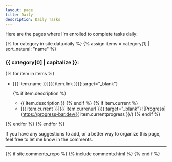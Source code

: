 ```yaml
---
layout: page
title: Daily
description: Daily Tasks
---
```

Here are the pages where I'm enrolled to complete tasks daily:

{% for category in site.data.daily %}
{% assign items = category[1] | sort_natural: "name" %}

### {{ category[0] | capitalize }}:

{% for item in items %}

* [{{ item.name }}]({{ item.link }}){:target="_blank"}

  {% if item.description %}
  * {{ item.description }}
  {% endif %}
  {% if item.current %}
  * [{{ item.current }}]({{ item.currenurl }}){:target="_blank"} ![Progress](https://progress-bar.dev/{{ item.currentprogress }}/)
  {% endif %}

{% endfor %}
{% endfor %}

If you have any suggestions to add, or a better way to organize this page, feel free to let me know in the comments.

----

{% if site.comments_repo %}
{% include comments.html %}
{% endif %}
